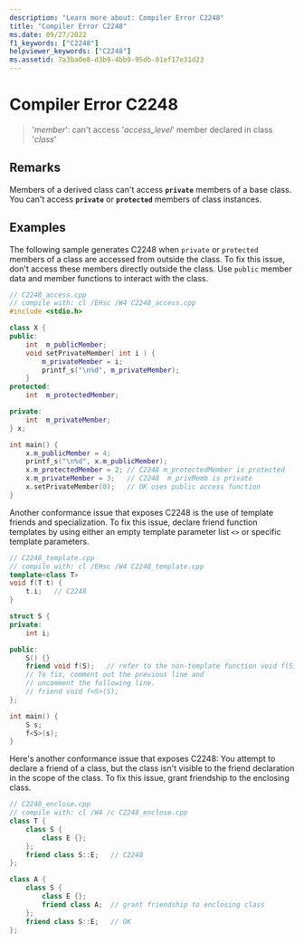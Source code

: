 ```yaml
---
description: "Learn more about: Compiler Error C2248"
title: "Compiler Error C2248"
ms.date: 09/27/2022
f1_keywords: ["C2248"]
helpviewer_keywords: ["C2248"]
ms.assetid: 7a3ba0e8-d3b9-4bb9-95db-81ef17e31d23
---
```

# Compiler Error C2248

> '*member*': can't access '*access_level*' member declared in class '*class*'

## Remarks

Members of a derived class can't access **`private`** members of a base class. You can't access **`private`** or **`protected`** members of class instances.

## Examples

The following sample generates C2248 when `private` or `protected` members of a class are accessed from outside the class. To fix this issue, don't access these members directly outside the class. Use `public` member data and member functions to interact with the class.

```cpp
// C2248_access.cpp
// compile with: cl /EHsc /W4 C2248_access.cpp
#include <stdio.h>

class X {
public:
    int  m_publicMember;
    void setPrivateMember( int i ) {
        m_privateMember = i;
        printf_s("\n%d", m_privateMember);
    }
protected:
    int  m_protectedMember;

private:
    int  m_privateMember;
} x;

int main() {
    x.m_publicMember = 4;
    printf_s("\n%d", x.m_publicMember);
    x.m_protectedMember = 2; // C2248 m_protectedMember is protected
    x.m_privateMember = 3;   // C2248  m_privMemb is private
    x.setPrivateMember(0);   // OK uses public access function
}
```

Another conformance issue that exposes C2248 is the use of template friends and specialization. To fix this issue, declare friend function templates by using either an empty template parameter list `<>` or specific template parameters.

```cpp
// C2248_template.cpp
// compile with: cl /EHsc /W4 C2248_template.cpp
template<class T>
void f(T t) {
    t.i;   // C2248
}

struct S {
private:
    int i;

public:
    S() {}
    friend void f(S);   // refer to the non-template function void f(S)
    // To fix, comment out the previous line and
    // uncomment the following line.
    // friend void f<S>(S);
};

int main() {
    S s;
    f<S>(s);
}
```

Here's another conformance issue that exposes C2248: You attempt to declare a friend of a class, but the class isn't visible to the friend declaration in the scope of the class. To fix this issue, grant friendship to the enclosing class.

```cpp
// C2248_enclose.cpp
// compile with: cl /W4 /c C2248_enclose.cpp
class T {
    class S {
        class E {};
    };
    friend class S::E;   // C2248
};

class A {
    class S {
        class E {};
        friend class A;  // grant friendship to enclosing class
    };
    friend class S::E;   // OK
};
```
